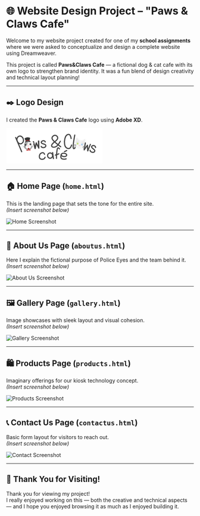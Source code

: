 # 🌐 Website Design Project – "Paws & Claws Cafe"

Welcome to my website project created for one of my **school assignments** where we were asked to conceptualize and design a complete website using Dreamweaver.

This project is called **Paws&Claws Cafe** — a fictional dog & cat cafe with its own logo to strengthen brand identity. It was a fun blend of design creativity and technical layout planning!

---

## ✒️ Logo Design

I created the **Paws & Claws Cafe** logo using **Adobe XD**.  

![Logo Screenshot](./images/My_logo.png)

---

## 🏠 Home Page (`home.html`)

This is the landing page that sets the tone for the entire site.  
_(Insert screenshot below)_

![Home Screenshot](./images/home-placeholder.png)

---

## 📘 About Us Page (`aboutus.html`)

Here I explain the fictional purpose of Police Eyes and the team behind it.  
_(Insert screenshot below)_

![About Us Screenshot](./images/aboutus-placeholder.png)

---

## 🖼️ Gallery Page (`gallery.html`)

Image showcases with sleek layout and visual cohesion.  
_(Insert screenshot below)_

![Gallery Screenshot](./images/gallery-placeholder.png)

---

## 🛍️ Products Page (`products.html`)

Imaginary offerings for our kiosk technology concept.  
_(Insert screenshot below)_

![Products Screenshot](./images/products-placeholder.png)

---

## 📞 Contact Us Page (`contactus.html`)

Basic form layout for visitors to reach out.  
_(Insert screenshot below)_

![Contact Screenshot](./images/contact-placeholder.png)

---

## 🙏 Thank You for Visiting!

Thank you for viewing my project!  
I really enjoyed working on this — both the creative and technical aspects — and I hope you enjoyed browsing it as much as I enjoyed building it.

